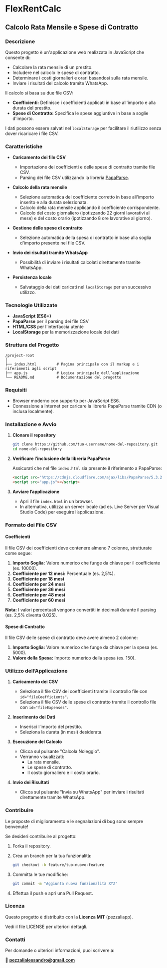 # FlexRentCalc

## Calcolo Rata Mensile e Spese di Contratto

### Descrizione

Questo progetto è un'applicazione web realizzata in JavaScript che consente di:

- Calcolare la rata mensile di un prestito.
- Includere nel calcolo le spese di contratto.
- Determinare i costi giornalieri e orari basandosi sulla rata mensile.
- Inviare i risultati del calcolo tramite WhatsApp.

Il calcolo si basa su due file CSV:

- **Coefficienti:** Definisce i coefficienti applicati in base all'importo e alla durata del prestito.
- **Spese di Contratto:** Specifica le spese aggiuntive in base a soglie d'importo.

I dati possono essere salvati nel `localStorage` per facilitare il riutilizzo senza dover ricaricare i file CSV.

### Caratteristiche

- **Caricamento dei file CSV**
  - Importazione dei coefficienti e delle spese di contratto tramite file CSV.
  - Parsing dei file CSV utilizzando la libreria [PapaParse](https://www.papaparse.com/).

- **Calcolo della rata mensile**
  - Selezione automatica del coefficiente corretto in base all'importo inserito e alla durata selezionata.
  - Calcolo della rata mensile applicando il coefficiente corrispondente.
  - Calcolo del costo giornaliero (ipotizzando 22 giorni lavorativi al mese) e del costo orario (ipotizzando 8 ore lavorative al giorno).

- **Gestione delle spese di contratto**
  - Selezione automatica della spesa di contratto in base alla soglia d'importo presente nel file CSV.

- **Invio dei risultati tramite WhatsApp**
  - Possibilità di inviare i risultati calcolati direttamente tramite WhatsApp.

- **Persistenza locale**
  - Salvataggio dei dati caricati nel `localStorage` per un successivo utilizzo.

### Tecnologie Utilizzate

- **JavaScript (ES6+)**
- **PapaParse** per il parsing dei file CSV
- **HTML/CSS** per l'interfaccia utente
- **LocalStorage** per la memorizzazione locale dei dati

### Struttura del Progetto

```
/project-root
│
├── index.html         # Pagina principale con il markup e i riferimenti agli script
├── app.js             # Logica principale dell’applicazione
└── README.md          # Documentazione del progetto
```

### Requisiti

- Browser moderno con supporto per JavaScript ES6.
- Connessione a Internet per caricare la libreria PapaParse tramite CDN (o inclusa localmente).

### Installazione e Avvio

1. **Clonare il repository**

   ```bash
   git clone https://github.com/tuo-username/nome-del-repository.git
   cd nome-del-repository
   ```

2. **Verificare l’inclusione della libreria PapaParse**

   Assicurati che nel file `index.html` sia presente il riferimento a PapaParse:

   ```html
   <script src="https://cdnjs.cloudflare.com/ajax/libs/PapaParse/5.3.2/papaparse.min.js"></script>
   <script src="app.js"></script>
   ```

3. **Avviare l’applicazione**

   - Apri il file `index.html` in un browser.
   - In alternativa, utilizza un server locale (ad es. Live Server per Visual Studio Code) per eseguire l’applicazione.

### Formato dei File CSV

#### Coefficienti

Il file CSV dei coefficienti deve contenere almeno 7 colonne, strutturate come segue:

1. **Importo Soglia:** Valore numerico che funge da chiave per il coefficiente (es. 10000).
2. **Coefficiente per 12 mesi:** Percentuale (es. 2,5%).
3. **Coefficiente per 18 mesi**
4. **Coefficiente per 24 mesi**
5. **Coefficiente per 36 mesi**
6. **Coefficiente per 48 mesi**
7. **Coefficiente per 60 mesi**

**Nota:** I valori percentuali vengono convertiti in decimali durante il parsing (es. 2,5% diventa 0.025).

#### Spese di Contratto

Il file CSV delle spese di contratto deve avere almeno 2 colonne:

1. **Importo Soglia:** Valore numerico che funge da chiave per la spesa (es. 5000).
2. **Valore della Spesa:** Importo numerico della spesa (es. 150).

### Utilizzo dell’Applicazione

1. **Caricamento dei CSV**
   - Seleziona il file CSV dei coefficienti tramite il controllo file con `id="fileCoefficients"`.
   - Seleziona il file CSV delle spese di contratto tramite il controllo file con `id="fileExpenses"`.

2. **Inserimento dei Dati**
   - Inserisci l’importo del prestito.
   - Seleziona la durata (in mesi) desiderata.

3. **Esecuzione del Calcolo**
   - Clicca sul pulsante "Calcola Noleggio".
   - Verranno visualizzati:
     - La rata mensile.
     - Le spese di contratto.
     - Il costo giornaliero e il costo orario.

4. **Invio dei Risultati**
   - Clicca sul pulsante "Invia su WhatsApp" per inviare i risultati direttamente tramite WhatsApp.

### Contribuire

Le proposte di miglioramento e le segnalazioni di bug sono sempre benvenute!

Se desideri contribuire al progetto:

1. Forka il repository.
2. Crea un branch per la tua funzionalità:

   ```bash
   git checkout -b feature/tuo-nuovo-feature
   ```

3. Committa le tue modifiche:

   ```bash
   git commit -m "Aggiunta nuova funzionalità XYZ"
   ```

4. Effettua il push e apri una Pull Request.

### Licenza

Questo progetto è distribuito con la **Licenza MIT** (pezzaliapp).

Vedi il file LICENSE per ulteriori dettagli.

### Contatti

Per domande o ulteriori informazioni, puoi scrivere a:

📧 **pezzalialessandro@gmail.com**

